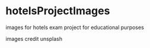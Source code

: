 # hotelsProjectImages

images for hotels exam project
for educational purposes

images credit unsplash
